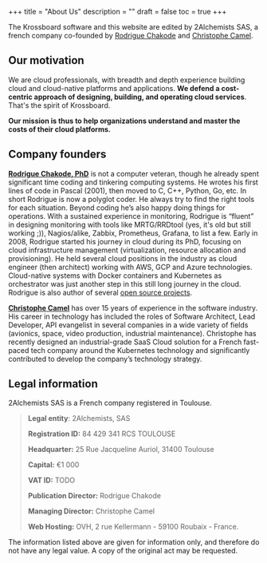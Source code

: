 +++
title = "About Us"
description = ""
draft = false
toc = true 
+++

The Krossboard software and this website are edited by 2Alchemists SAS, a french company co-founded by [Rodrigue Chakode](https://www.linkedin.com/in/rodriguechakode/) and [Christophe Camel](https://www.linkedin.com/in/christophe-camel/).

## Our motivation
We are cloud professionals, with breadth and depth experience building cloud and cloud-native platforms and applications.
**We defend a cost-centric approach of designing, building, and operating cloud services**. That's the spirit of Krossboard.

**Our mission is thus to help organizations understand and master the costs of their cloud platforms.**

## Company founders
**[Rodrigue Chakode, PhD](https://www.linkedin.com/in/rodriguechakode/)** is not a computer veteran, though he already spent significant time coding and tinkering computing systems. He wrotes his first lines of code in Pascal (2001), then moved to C, C++, Python, Go, etc. In short Rodrigue is now a polyglot coder. He always try to find the right tools for each situation. Beyond coding he’s also happy doing things for operations. With a sustained experience in monitoring, Rodrigue is “fluent” in designing monitoring with tools like MRTG/RRDtool (yes, it's old but still working ;)), Nagios/alike, Zabbix, Prometheus, Grafana, to list a few.
Early in 2008, Rodrigue started his journey in cloud during its PhD, focusing on cloud infrastructure management (virtualization, resource allocation and provisioning). He held several cloud positions in the industry as cloud engineer (then architect) working with AWS, GCP and Azure technologies. Cloud-native systems with Docker containers and Kubernetes as orchestrator was just another step in this still long journey in the cloud. Rodrigue is also author of several [open source projects](https://github.com/rchakode).

**[Christophe Camel](https://www.linkedin.com/in/christophe-camel/)** has over 15 years of experience in the software industry. His career in technology has included the roles of Software Architect, Lead Developer, API evangelist in several companies in a wide variety of fields (avionics, space, video production, industrial maintenance).
Christophe has recently designed an industrial-grade SaaS Cloud solution for a French fast-paced tech company around the Kubernetes technology and significantly contributed to develop the company’s technology strategy.

## Legal information
2Alchemists SAS is a French company registered in Toulouse.

> **Legal entity**: 2Alchemists, SAS
> 
> **Registration ID:** 84 429 341 RCS TOULOUSE
>
> **Headquarter:** 25 Rue Jacqueline Auriol, 31400 Toulouse
> 
> **Capital:** €1 000
> 
> **VAT ID:** TODO
> 
> **Publication Director:** Rodrigue Chakode
> 
> **Managing Director:** Christophe Camel
> 
> **Web Hosting:** OVH, 2 rue Kellermann - 59100 Roubaix - France.

The information listed above are given for information only, and therefore do not have any legal value. A copy of the original act may be requested.
